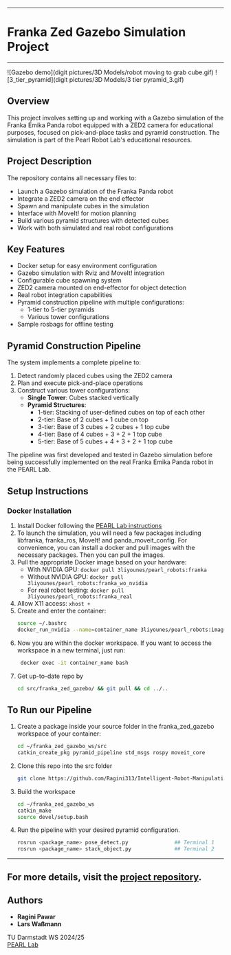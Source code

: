 -----------
# Franka Zed Gazebo Simulation Project
----------

![Gazebo demo](digit pictures/3D Models/robot moving to grab cube.gif)
![3_tier_pyramid](digit pictures/3D Models/3 tier pyramid_3.gif)


## Overview
This project involves setting up and working with a Gazebo simulation of the Franka Emika Panda robot equipped with a ZED2 camera for educational purposes, focused on pick-and-place tasks and pyramid construction. The simulation is part of the Pearl Robot Lab's educational resources.

## Project Description
The repository contains all necessary files to:
- Launch a Gazebo simulation of the Franka Panda robot
- Integrate a ZED2 camera on the end effector
- Spawn and manipulate cubes in the simulation
- Interface with MoveIt! for motion planning
- Build various pyramid structures with detected cubes
- Work with both simulated and real robot configurations

## Key Features
- Docker setup for easy environment configuration
- Gazebo simulation with Rviz and MoveIt! integration
- Configurable cube spawning system
- ZED2 camera mounted on end-effector for object detection
- Real robot integration capabilities
- Pyramid construction pipeline with multiple configurations:
  - 1-tier to 5-tier pyramids
  - Various tower configurations
- Sample rosbags for offline testing

## Pyramid Construction Pipeline
The system implements a complete pipeline to:
1. Detect randomly placed cubes using the ZED2 camera
2. Plan and execute pick-and-place operations
3. Construct various tower configurations:
   - **Single Tower**: Cubes stacked vertically
   - **Pyramid Structures**:
     - 1-tier: Stacking of user-defined cubes on top of each other
     - 2-tier: Base of 2 cubes + 1 cube on top
     - 3-tier: Base of 3 cubes + 2 cubes + 1 top cube
     - 4-tier: Base of 4 cubes + 3 + 2 + 1 top cube
     - 5-tier: Base of 5 cubes + 4 + 3 + 2 + 1 top cube

The pipeline was first developed and tested in Gazebo simulation before being successfully implemented on the real Franka Emika Panda robot in the PEARL Lab.

## Setup Instructions

### Docker Installation
1. Install Docker following the [PEARL Lab instructions](https://github.com/pearl-robot-lab/Docker_env)
2. To launch the simulation, you will need a few packages including libfranka, franka_ros, MoveIt! and panda_moveit_config. For convenience, you can install a docker and pull images with the necessary packages.
Then you can pull the images.
3. Pull the appropriate Docker image based on your hardware:
   - With NVIDIA GPU: `docker pull 3liyounes/pearl_robots:franka`
   - Without NVIDIA GPU: `docker pull 3liyounes/pearl_robots:franka_wo_nvidia`
   - For real robot testing: `docker pull 3liyounes/pearl_robots:franka_real`
4. Allow X11 access: `xhost +`
5. Create and enter the container:
   ```bash
   source ~/.bashrc
   docker_run_nvidia --name=container_name 3liyounes/pearl_robots:image_name bash
6. Now you are within the docker workspace. If you want to access the workspace in a new terminal, just run:
   ```bash
    docker exec -it container_name bash
7. Get up-to-date repo by
    ```bash
    cd src/franka_zed_gazebo/ && git pull && cd ../..


## To Run our Pipeline
1. Create a package inside your source folder in the franka_zed_gazebo workspace of your container:
   ```bash
   cd ~/franka_zed_gazebo_ws/src
   catkin_create_pkg pyramid_pipeline std_msgs rospy moveit_core
2. Clone this repo into the src folder
   ```bash
   git clone https://github.com/Ragini313/Intelligent-Robot-Manipulation-.git src_LRSY
3. Build the workspace
   ```bash
   cd ~/franka_zed_gazebo_ws
   catkin_make
   source devel/setup.bash
4. Run the pipeline with your desired pyramid configuration.
   ```bash
   rosrun <package_name> pose_detect.py               ## Terminal 1
   rosrun <package_name> stack_object.py              ## Terminal 2

-----------------------------------------------------------------------------------------------------------------------------------------------------------------------------
 For more details, visit the [project repository](https://github.com/pearl-robot-lab/franka_zed_gazebo).
-----------------------------------------------------------------------------------------------------------------------------------------------------------------------------




## Authors
- **Ragini Pawar**  
- **Lars Waßmann**

TU Darmstadt WS 2024/25  
[PEARL Lab](https://github.com/pearl-robot-lab)
